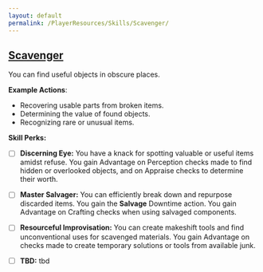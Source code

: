 ```yaml
---
layout: default
permalink: /PlayerResources/Skills/Scavenger/
---
```

## [Scavenger](#Scavenger)
You can find useful objects in obscure places.

**Example Actions**:

- Recovering usable parts from broken items.
- Determining the value of found objects.
- Recognizing rare or unusual items.

**Skill Perks:**

- [ ] **Discerning Eye:** You have a knack for spotting valuable or useful items amidst refuse. You gain Advantage on Perception checks made to find hidden or overlooked objects, and on Appraise checks to determine their worth.
  
- [ ] **Master Salvager:** You can efficiently break down and repurpose discarded items. You gain the **Salvage** Downtime action. You gain Advantage on Crafting checks when using salvaged components.
  
- [ ] **Resourceful Improvisation:** You can create makeshift tools and find unconventional uses for scavenged materials. You gain Advantage on checks made to create temporary solutions or tools from available junk.
  
- [ ] **TBD:** tbd